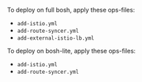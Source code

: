 To deploy on full bosh, apply these ops-files:
- `add-istio.yml`
- `add-route-syncer.yml`
- `add-external-istio-lb.yml`

To deploy on bosh-lite, apply these ops-files:
- `add-istio.yml`
- `add-route-syncer.yml`
